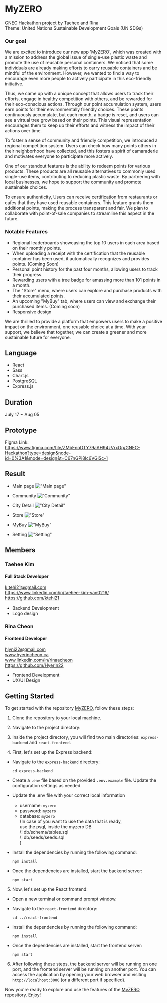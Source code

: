 # MyZERO

GNEC Hackathon project by Taehee and Rina
<br />
Theme: United Nations Sustainable Development Goals (UN SDGs)

### Our goal

We are excited to introduce our new app 'MyZERO', which was created with a mission to address the global issue of single-use plastic waste and promote the use of reusable personal containers. We noticed that some individuals are already making efforts to carry reusable containers and be mindful of the environment. However, we wanted to find a way to encourage even more people to actively participate in this eco-friendly initiative.

Thus, we came up with a unique concept that allows users to track their efforts, engage in healthy competition with others, and be rewarded for their eco-conscious actions. Through our point accumulation system, users earn points for their environmentally friendly choices. These points continuously accumulate, but each month, a badge is reset, and users can see a virtual tree grow based on their points. This visual representation encourages them to keep up their efforts and witness the impact of their actions over time.

To foster a sense of community and friendly competition, we introduced a regional competition system. Users can check how many points others in their neighborhood have collected, and this fosters a spirit of camaraderie and motivates everyone to participate more actively.

One of our standout features is the ability to redeem points for various products. These products are all reusable alternatives to commonly used single-use items, contributing to reducing plastic waste. By partnering with local businesses, we hope to support the community and promote sustainable choices.

To ensure authenticity, Users can receive certification from restaurants or cafes that they have used reusable containers. This feature grants them additional points, making the process transparent and fair. We plan to collaborate with point-of-sale companies to streamline this aspect in the future.

### Notable Features

- Regional leaderboards showcasing the top 10 users in each area based on their monthly points.
- When uploading a receipt with the certification that the reusable container has been used, it automatically recognizes and provides points. (Coming Soon)
- Personal point history for the past four months, allowing users to track their progress.
- Rewarding users with a tree badge for amassing more than 101 points in a month.
- The "Store" menu, where users can explore and purchase products with their accumulated points.
- An upcoming "MyBuy" tab, where users can view and exchange their purchased items. (Coming soon)
- Responsive design

We are thrilled to provide a platform that empowers users to make a positive impact on the environment, one reusable choice at a time. With your support, we believe that together, we can create a greener and more sustainable future for everyone.

## Language

- React
- Sass
- Chart.js
- PostgreSQL
- Express.js

## Duration

July 17 ~ Aug 05

## Prototype

Figma Link: <br />
https://www.figma.com/file/ZMbEnoDTY79aAH94zVrxOp/GNEC-Hackathon?type=design&node-id=0%3A1&mode=design&t=C67nGPi8Ic6VGlSc-1

## Result

- Main page
  !["Main page"](https://raw.githubusercontent.com/ktehi21/MyZERO/main/react-front-end/assets/MyZERO01_Home.png)

- Community
  !["Community"](https://raw.githubusercontent.com/ktehi21/MyZERO/main/react-front-end/assets/MyZERO02_Community.png)

- City Detail
  !["City Detail"](https://raw.githubusercontent.com/ktehi21/MyZERO/main/react-front-end/assets/MyZERO03_City.png)

- Store
  !["Store"](https://raw.githubusercontent.com/ktehi21/MyZERO/main/react-front-end/assets/MyZERO04_Store.png)

- MyBuy
  !["MyBuy"](https://raw.githubusercontent.com/ktehi21/MyZERO/main/react-front-end/assets/MyZERO05_MyBuy.png)

- Setting
  !["Setting"](https://raw.githubusercontent.com/ktehi21/MyZERO/main/react-front-end/assets/MyZERO06_Setting.png)

## Members

### Taehee Kim

#### Full Stack Developer

k.tehi21@gmail.com  
https://www.linkedin.com/in/taehee-kim-van0216/  
https://github.com/ktehi21

- Backend Development
- Logo design

### Rina Cheon

#### Frontend Developer

hlyni22@gmail.com  
www.hyerincheon.ca  
www.linkedin.com/in/rinaacheon  
https://github.com/Hyerin22

- Frontend Development
- UX/UI Design

## **Getting Started**

To get started with the repository [MyZERO](https://github.com/ktehi21/MyZERO), follow these steps:

1. Clone the repository to your local machine.
2. Navigate to the project directory:

3. Inside the project directory, you will find two main directories: `express-backend` and `react-frontend`.

4. First, let's set up the Express backend:

- Navigate to the `express-backend` directory:

  ```
  cd express-backend
  ```

- Create a `.env` file based on the provided `.env.example` file. Update the configuration settings as needed.

- Update the .env file with your correct local information

  - username: `myzero`
  - password: `myzero`
  - database: `myzero`  
    (In case of you want to use the data that is ready,  
    use the psql, inside the myzero DB  
     \i db/schema/tables.sql  
     \i db/seeds/seeds.sql  
    )

- Install the dependencies by running the following command:

  ```
  npm install
  ```

- Once the dependencies are installed, start the backend server:
  ```
  npm start
  ```

5. Now, let's set up the React frontend:

- Open a new terminal or command prompt window.

- Navigate to the `react-frontend` directory:

  ```
  cd ../react-frontend
  ```

- Install the dependencies by running the following command:

  ```
  npm install
  ```

- Once the dependencies are installed, start the frontend server:
  ```
  npm start
  ```

6. After following these steps, the backend server will be running on one port, and the frontend server will be running on another port. You can access the application by opening your web browser and visiting `http://localhost:3000` (or a different port if specified).

Now you're ready to explore and use the features of the [MyZERO](https://github.com/ktehi21/MyZERO) repository. Enjoy!
